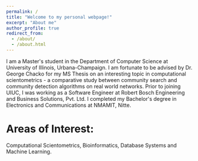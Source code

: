 ```yaml
---
permalink: /
title: "Welcome to my personal webpage!"
excerpt: "About me"
author_profile: true
redirect_from: 
  - /about/
  - /about.html
---
```


I am a Master's student in the Department of Computer Science at University of Illinois, Urbana-Champaign. I am fortunate to be advised by Dr. George Chacko for my MS Thesis on an interesting topic in computational scientometrics - a comparative study between community search and community detection algorithms on real world networks. Prior to joining UIUC, I was working as a Software Engineer at Robert Bosch Engineering and Business Solutions, Pvt. Ltd. I completed my Bachelor's degree in Electronics and Communications at NMAMIT, Nitte.

Areas of Interest:
======
Computational Scientometrics, Bioinformatics, Database Systems and Machine Learning.
